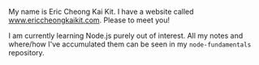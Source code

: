 My name is Eric Cheong Kai Kit. I have a website called www.ericcheongkaikit.com. Please to meet you!

I am currently learning Node.js purely out of interest. All my notes and where/how I've accumulated them can be seen in my `node-fundamentals` repository.
